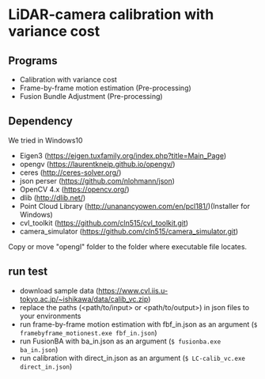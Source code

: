 # LiDAR-camera calibration with variance cost

## Programs
+ Calibration with variance cost
+ Frame-by-frame motion estimation (Pre-processing)
+ Fusion Bundle Adjustment (Pre-processing)

## Dependency

We tried in Windows10

- Eigen3 (https://eigen.tuxfamily.org/index.php?title=Main_Page)
- opengv (https://laurentkneip.github.io/opengv/)
- ceres (http://ceres-solver.org/)
- json perser (https://github.com/nlohmann/json)
- OpenCV 4.x (https://opencv.org/)
- dlib (http://dlib.net/)
- Point Cloud Library (http://unanancyowen.com/en/pcl181/)(Installer for Windows)
- cvl_toolkit (https://github.com/cln515/cvl_toolkit.git)
- camera_simulator (https://github.com/cln515/camera_simulator.git)

Copy or move "opengl" folder to the folder where executable file locates.

## run test

- download sample data (https://www.cvl.iis.u-tokyo.ac.jp/~ishikawa/data/calib_vc.zip)
- replace the paths (<path/to/input> or <path/to/output>) in json files to your environments
- run frame-by-frame motion estimation with fbf_in.json as an argument (```$ framebyframe_motionest.exe fbf_in.json```)
- run FusionBA with ba_in.json as an argument (```$ fusionba.exe ba_in.json```)
- run calibration with direct_in.json as an argument (```$ LC-calib_vc.exe direct_in.json```)
